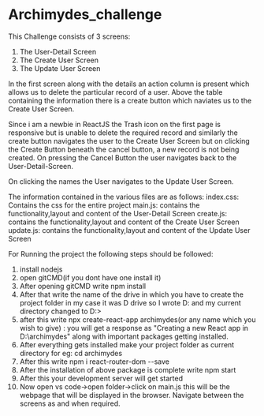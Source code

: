 # Archimydes_challenge

This Challenge consists of 3 screens:
1) The User-Detail Screen
2) The Create User Screen
3) The Update User Screen

In the first screen along with the details an action column is present which allows us to delete the particular record of a user.
Above the table containing the information there is a create button which naviates us to the Create User Screen.

Since i am a newbie in ReactJS the Trash icon on the first page is responsive but is unable to delete the required record and similarly the create button navigates the user to the Create User Screen but on clicking the Create Button beneath the cancel button, a new record is not being created.
On pressing the Cancel Button the user navigates back to the User-Detail-Screen.

On clicking the names the User navigates to the Update User Screen.

The information contained in the various files are as follows:
index.css: Contains the css for the entire project
main.js: contains the functionality,layout and content of the User-Detail Screen
create.js: contains the functionality,layout and content of the Create User Screen
update.js: contains the functionality,layout and content of the Update User Screen

For Running the project the following steps should be followed:
1) install nodejs 
2) open gitCMD(if you dont have one install it)
3) After opening gitCMD write npm install
4) After that write the name of the drive in which you have to create the project folder in my case it was D drive so I wrote D: and my current directory changed to D:\>
5) after this write npx create-react-app archimydes(or any name which you wish to give) : you will get a response as "Creating a new React app in D:\archimydes" along with important packages getting installed.
6) After everything gets installed make your project folder as current directory for eg: cd archimydes
7) After this write npm i react-router-dom --save
8) After the installation of above package is complete write npm start
9) After this your development server will get started
10) Now open vs code->open folder->click on main.js this will be the webpage that will be displayed in the browser. Navigate between the screens as and when required.
